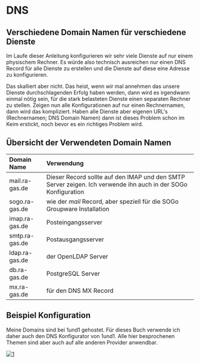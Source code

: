 # DNS

## Verschiedene Domain Namen für verschiedene Dienste

Im Laufe dieser Anleitung konfigurieren wir sehr viele Dienste auf nur einem physischem Rechner. Es würde also technisch ausreichen nur einen DNS Record für alle Dienste zu erstellen und die Dienste auf diese eine Adresse zu konfigurieren.

Das skalliert aber nicht. Das heist, wenn wir mal annehmen das unsere Dienste durchschlagenden Erfolg haben werden, dann wird es irgendwann einmal nötig sein, für die stark belasteten Dienste einen separaten Rechner zu stellen. Zeigen nun alle Konfigurationen auf nur einen Rechnernamen, dann wird das kompliziert. Haben alle Dienste aber eigenen URL's (Rechnernamen; DNS Domain Namen) dann ist dieses Problem schon im Keim erstickt, noch bevor es ein richtiges Problem wird.

## Übersicht der Verwendeten Domain Namen

|Domain Name|Verwendung
|:---|:------|
|mail.ra-gas.de|Dieser Record sollte auf den IMAP und den SMTP Server zeigen. Ich verwende ihn auch in der SOGo Konfiguration|
|sogo.ra-gas.de|wie der *mail* Record, aber speziell für die SOGo Groupware Installation|
|imap.ra-gas.de|Posteingangsserver|
|smtp.ra-gas.de|Postausgangsserver|
|ldap.ra-gas.de|der OpenLDAP Server|
|db.ra-gas.de|PostgreSQL Server|
|mx.ra-gas.de|für den DNS MX Record|

## Beispiel Konfiguration

Meine Domains sind bei 1und1 gehostet. Für dieses Buch verwende ich daher auch den DNS Konfigurator von 1und1.
Alle hier besprochenen Themen sind aber auch auf alle anderen Provider anwendbar.

[![1](./images/ch01/1und1-DNS.png)](./images/ch01/1und1-DNS.png)
